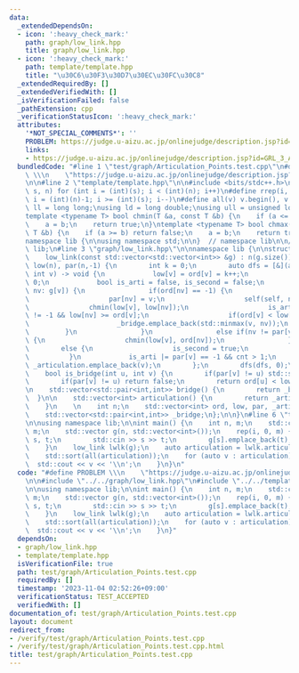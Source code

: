 ```yaml
---
data:
  _extendedDependsOn:
  - icon: ':heavy_check_mark:'
    path: graph/low_link.hpp
    title: graph/low_link.hpp
  - icon: ':heavy_check_mark:'
    path: template/template.hpp
    title: "\u30C6\u30F3\u30D7\u30EC\u30FC\u30C8"
  _extendedRequiredBy: []
  _extendedVerifiedWith: []
  _isVerificationFailed: false
  _pathExtension: cpp
  _verificationStatusIcon: ':heavy_check_mark:'
  attributes:
    '*NOT_SPECIAL_COMMENTS*': ''
    PROBLEM: https://judge.u-aizu.ac.jp/onlinejudge/description.jsp?id=GRL_3_A
    links:
    - https://judge.u-aizu.ac.jp/onlinejudge/description.jsp?id=GRL_3_A
  bundledCode: "#line 1 \"test/graph/Articulation_Points.test.cpp\"\n#define PROBLEM\
    \ \\\n    \"https://judge.u-aizu.ac.jp/onlinejudge/description.jsp?id=GRL_3_A\"\
    \n\n#line 2 \"template/template.hpp\"\n\n#include <bits/stdc++.h>\n\n#define rep(i,\
    \ s, n) for (int i = (int)(s); i < (int)(n); i++)\n#define rrep(i, s, n) for (int\
    \ i = (int)(n)-1; i >= (int)(s); i--)\n#define all(v) v.begin(), v.end()\n\nusing\
    \ ll = long long;\nusing ld = long double;\nusing ull = unsigned long long;\n\n\
    template <typename T> bool chmin(T &a, const T &b) {\n    if (a <= b) return false;\n\
    \    a = b;\n    return true;\n}\ntemplate <typename T> bool chmax(T &a, const\
    \ T &b) {\n    if (a >= b) return false;\n    a = b;\n    return true;\n}\n\n\
    namespace lib {\n\nusing namespace std;\n\n}  // namespace lib\n\n// using namespace\
    \ lib;\n#line 3 \"graph/low_link.hpp\"\n\nnamespace lib {\n\nstruct low_link {\n\
    \    low_link(const std::vector<std::vector<int>> &g) : n(g.size()), ord(n, -1),\
    \ low(n), par(n,-1) {\n        int k = 0;\n        auto dfs = [&](auto &&self,\
    \ int v) -> void {\n            low[v] = ord[v] = k++;\n            int cnt =\
    \ 0;\n            bool is_arti = false, is_second = false;\n            for(auto\
    \ nv: g[v]) {\n                if(ord[nv] == -1) {\n                    cnt++;\n\
    \                    par[nv] = v;\n                    self(self, nv);\n     \
    \               chmin(low[v], low[nv]);\n                    is_arti |= par[v]\
    \ != -1 && low[nv] >= ord[v];\n                    if(ord[v] < low[nv]) {\n  \
    \                      _bridge.emplace_back(std::minmax(v, nv));\n           \
    \         }\n                }\n                else if(nv != par[v] || is_second)\
    \ {\n                    chmin(low[v], ord[nv]);\n                }\n        \
    \        else {\n                    is_second = true;\n                }\n  \
    \          }\n            is_arti |= par[v] == -1 && cnt > 1;\n            if(is_arti)\
    \ _articulation.emplace_back(v);\n        };\n        dfs(dfs, 0);\n    }\n\n\
    \    bool is_bridge(int u, int v) {\n        if(par[v] != u) std::swap(u, v);\n\
    \        if(par[v] != u) return false;\n        return ord[u] < low[v];\n    }\n\
    \n    std::vector<std::pair<int,int>> bridge() {\n        return _bridge;\n  \
    \  }\n\n    std::vector<int> articulation() {\n        return _articulation;\n\
    \    }\n    \n    int n;\n    std::vector<int> ord, low, par, _articulation;\n\
    \    std::vector<std::pair<int,int>> _bridge;\n};\n\n}\n#line 6 \"test/graph/Articulation_Points.test.cpp\"\
    \n\nusing namespace lib;\n\nint main() {\n    int n, m;\n    std::cin >> n >>\
    \ m;\n    std::vector g(n, std::vector<int>());\n    rep(i, 0, m) {\n        int\
    \ s, t;\n        std::cin >> s >> t;\n        g[s].emplace_back(t);\n        g[t].emplace_back(s);\n\
    \    }\n    low_link lwlk(g);\n    auto articulation = lwlk.articulation();\n\
    \    std::sort(all(articulation));\n    for (auto v : articulation) {\n      \
    \  std::cout << v << '\\n';\n    }\n}\n"
  code: "#define PROBLEM \\\n    \"https://judge.u-aizu.ac.jp/onlinejudge/description.jsp?id=GRL_3_A\"\
    \n\n#include \"../../graph/low_link.hpp\"\n#include \"../../template/template.hpp\"\
    \n\nusing namespace lib;\n\nint main() {\n    int n, m;\n    std::cin >> n >>\
    \ m;\n    std::vector g(n, std::vector<int>());\n    rep(i, 0, m) {\n        int\
    \ s, t;\n        std::cin >> s >> t;\n        g[s].emplace_back(t);\n        g[t].emplace_back(s);\n\
    \    }\n    low_link lwlk(g);\n    auto articulation = lwlk.articulation();\n\
    \    std::sort(all(articulation));\n    for (auto v : articulation) {\n      \
    \  std::cout << v << '\\n';\n    }\n}"
  dependsOn:
  - graph/low_link.hpp
  - template/template.hpp
  isVerificationFile: true
  path: test/graph/Articulation_Points.test.cpp
  requiredBy: []
  timestamp: '2023-11-04 02:52:26+09:00'
  verificationStatus: TEST_ACCEPTED
  verifiedWith: []
documentation_of: test/graph/Articulation_Points.test.cpp
layout: document
redirect_from:
- /verify/test/graph/Articulation_Points.test.cpp
- /verify/test/graph/Articulation_Points.test.cpp.html
title: test/graph/Articulation_Points.test.cpp
---
```

